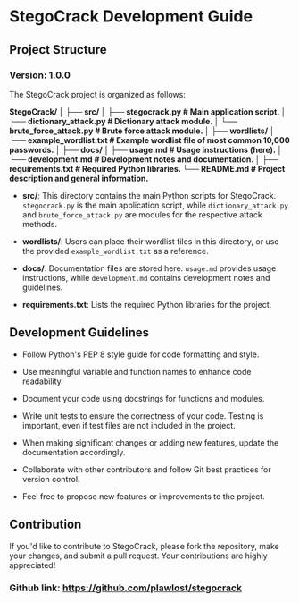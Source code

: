 # StegoCrack Development Guide

## Project Structure

### Version: 1.0.0

The StegoCrack project is organized as follows:

**StegoCrack/
│
├── src/
│ ├── stegocrack.py # Main application script.
│ ├── dictionary_attack.py # Dictionary attack module.
│ └── brute_force_attack.py # Brute force attack module.
│
├── wordlists/
│ └── example_wordlist.txt # Example wordlist file of most common 10,000 passwords.
│
├── docs/
│ ├── usage.md # Usage instructions (here).
│ └── development.md # Development notes and documentation.
│
├── requirements.txt # Required Python libraries.
└── README.md # Project description and general information.**


- **src/**: This directory contains the main Python scripts for StegoCrack. `stegocrack.py` is the main application script, while `dictionary_attack.py` and `brute_force_attack.py` are modules for the respective attack methods.

- **wordlists/**: Users can place their wordlist files in this directory, or use the provided `example_wordlist.txt` as a reference.

- **docs/**: Documentation files are stored here. `usage.md` provides usage instructions, while `development.md` contains development notes and guidelines.

- **requirements.txt**: Lists the required Python libraries for the project.

## Development Guidelines

- Follow Python's PEP 8 style guide for code formatting and style.

- Use meaningful variable and function names to enhance code readability.

- Document your code using docstrings for functions and modules.

- Write unit tests to ensure the correctness of your code. Testing is important, even if test files are not included in the project.

- When making significant changes or adding new features, update the documentation accordingly.

- Collaborate with other contributors and follow Git best practices for version control.

- Feel free to propose new features or improvements to the project.

## Contribution

If you'd like to contribute to StegoCrack, please fork the repository, make your changes, and submit a pull request. Your contributions are highly appreciated!

### Github link: https://github.com/plawlost/stegocrack